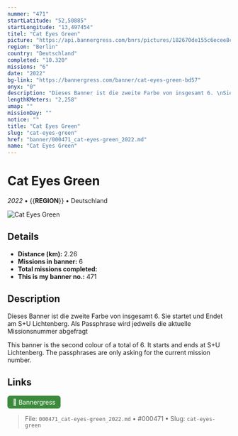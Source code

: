 ```yaml
---
nummer: "471"
startLatitude: "52,50885"
startLongitude: "13,497454"
titel: "Cat Eyes Green"
picture: "https://api.bannergress.com/bnrs/pictures/182670de155c6ecee8cbd731866220ff"
region: "Berlin"
country: "Deutschland"
completed: "10.320"
missions: "6"
date: "2022"
bg-link: "https://bannergress.com/banner/cat-eyes-green-bd57"
onyx: "0"
description: "Dieses Banner ist die zweite Farbe von insgesamt 6. \nSie startet und Endet am S+U Lichtenberg. \nAls Passphrase wird jedweils die aktuelle Missionsnummer abgefragt\n\nThis banner is the second colour of a total of 6. \nIt starts and ends at S+U Lichtenberg. \nThe passphrases are only asking for the current mission number."
lengthKMeters: "2,258"
umap: ""
missionDay: ""
notice: ""
title: "Cat Eyes Green"
slug: "cat-eyes-green"
href: "banner/000471_cat-eyes-green_2022.md"
name: "Cat Eyes Green"
---
```

# Cat Eyes Green

*2022* • {{__REGION__}} • Deutschland

![Cat Eyes Green](https://api.bannergress.com/bnrs/pictures/182670de155c6ecee8cbd731866220ff)



## Details
- **Distance (km):** 2.26
- **Missions in banner:** 6
- **Total missions completed:** 
- **This is my banner no.:** 471



## Description
Dieses Banner ist die zweite Farbe von insgesamt 6. 
Sie startet und Endet am S+U Lichtenberg. 
Als Passphrase wird jedweils die aktuelle Missionsnummer abgefragt

This banner is the second colour of a total of 6. 
It starts and ends at S+U Lichtenberg. 
The passphrases are only asking for the current mission number.



## Links
<a href="https://bannergress.com/banner/cat-eyes-green-bd57" target="_blank" style="display:inline-block;margin-right:8px;padding:6px 12px;background:#3c8b3c;color:#fff;text-decoration:none;border-radius:6px;">🔗 Bannergress</a>



> File: `000471_cat-eyes-green_2022.md` • #000471 • Slug: `cat-eyes-green`
